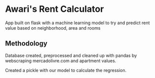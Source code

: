 # **Awari's Rent Calculator**
App built on flask with a machine learning model to try and predict rent value based on neighborhood, area and rooms <br>

## **Methodology**
Database created, preprocessed and cleaned up with pandas by webscraping mercadolivre.com and apartment values. <br>

Created a pickle with our model to calculate the regression. 